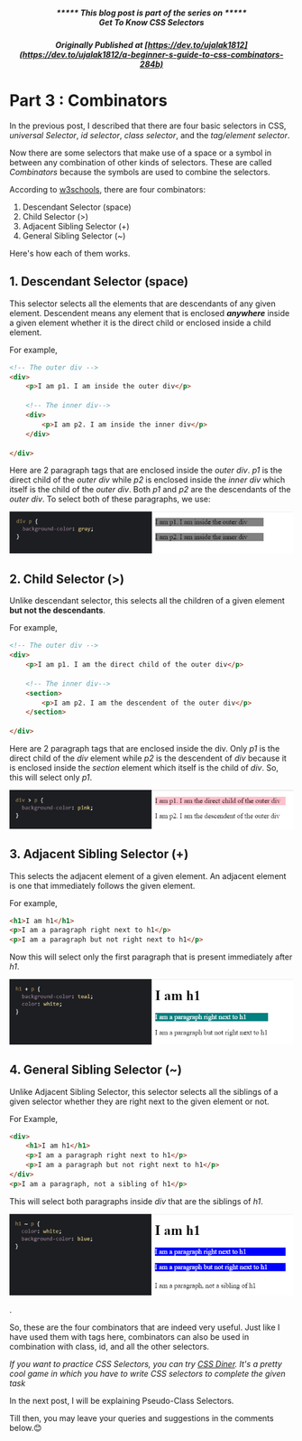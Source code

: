 ##### <p align="center"><em>***** This blog post is part of the series on *****<br><strong>Get To Know CSS Selectors</strong></em></p>

##### <p align="center"><em>Originally Published at</em> [https://dev.to/ujalak1812](https://dev.to/ujalak1812/a-beginner-s-guide-to-css-combinators-284b)

# Part 3 : Combinators

In the previous post, I described that there are four basic selectors in CSS, *universal Selector*, *id selector*, *class selector*, and the *tag/element selector*.

Now there are some selectors that make use of a space or a symbol in between any combination of other kinds of selectors. These are called *Combinators* because the symbols are used to combine the selectors.

According to [w3schools](https://www.w3schools.com/css/css_combinators.asp), there are four combinators:
1. Descendant Selector (space)
2. Child Selector (>)
3. Adjacent Sibling Selector (+) 
4. General Sibling Selector (~) 

Here's how each of them works.

## 1. Descendant Selector (space)
This selector selects all the elements that are descendants of any given element. Descendent means any element that is enclosed ***anywhere*** inside a given element whether it is the direct child or enclosed inside a child element.

For example, 
```html
<!-- The outer div -->
<div>
    <p>I am p1. I am inside the outer div</p>
    
    <!-- The inner div-->
    <div>
        <p>I am p2. I am inside the inner div</p>
    </div>

</div>
```

Here are 2 paragraph tags that are enclosed inside the *outer div*. *p1* is the direct child of the *outer div* while *p2* is enclosed inside the *inner div* which itself is the child of the *outer div*. Both *p1* and *p2* are the descendants of the *outer div*. To select both of these paragraphs, we use:

<p align="center">
    <img src="https://raw.githubusercontent.com/ujalak1812/Blogs/master/images/codepen7.PNG" />
</p>

## 2. Child Selector (>)
Unlike descendant selector, this selects all the children of a given element **but not the descendants**.

For example,
```html
<!-- The outer div -->
<div>
    <p>I am p1. I am the direct child of the outer div</p>
    
    <!-- The inner div-->
    <section>
        <p>I am p2. I am the descendent of the outer div</p>
    </section>

</div>
```
Here are 2 paragraph tags that are enclosed inside the div. Only *p1* is the direct child of the *div* element while *p2* is the descendent of *div* because it is enclosed inside the *section* element which itself is the child of *div*. So, this will select only *p1*.

<p align="center">
    <img src="https://raw.githubusercontent.com/ujalak1812/Blogs/master/images/codepen8.PNG" />
</p>

## 3. Adjacent Sibling Selector (+) 
This selects the adjacent element of a given element. An adjacent element is one that immediately follows the given element.

For example,
```html
<h1>I am h1</h1>
<p>I am a paragraph right next to h1</p>
<p>I am a paragraph but not right next to h1</p>
```
Now this will select only the first paragraph that is present immediately after *h1*.

<p align="center">
    <img src="https://raw.githubusercontent.com/ujalak1812/Blogs/master/images/codepen9.PNG" />
</p>

## 4. General Sibling Selector (~) 
Unlike Adjacent Sibling Selector, this selector selects all the siblings of a given selector whether they are right next to the given element or not.

For Example,
```html
<div>
    <h1>I am h1</h1>
    <p>I am a paragraph right next to h1</p>
    <p>I am a paragraph but not right next to h1</p>
</div>
<p>I am a paragraph, not a sibling of h1</p>
```
This will select both paragraphs inside *div* that are the siblings of *h1*.

<p align="center">
    <img src="https://raw.githubusercontent.com/ujalak1812/Blogs/master/images/codepen10.PNG" />
</p>

.

So, these are the four combinators that are indeed very useful. Just like I have used them with tags here, combinators can also be used in combination with class, id, and all the other selectors.

*If you want to practice CSS Selectors, you can try [CSS Diner](https://flukeout.github.io/). It's a pretty cool game in which you have to write CSS selectors to complete the given task*

In the next post, I will be explaining Pseudo-Class Selectors.

Till then, you may leave your queries and suggestions in the comments below.😊

